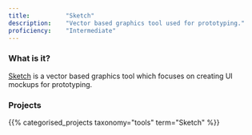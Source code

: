 ```yaml
---
title: 			"Sketch"
description: 	"Vector based graphics tool used for prototyping."
proficiency:	"Intermediate"
---
```


### What is it?
[Sketch](https://www.sketchapp.com/) is a vector based graphics tool which focuses on creating UI mockups for prototyping.

### Projects
{{% categorised_projects taxonomy="tools" term="Sketch" %}}